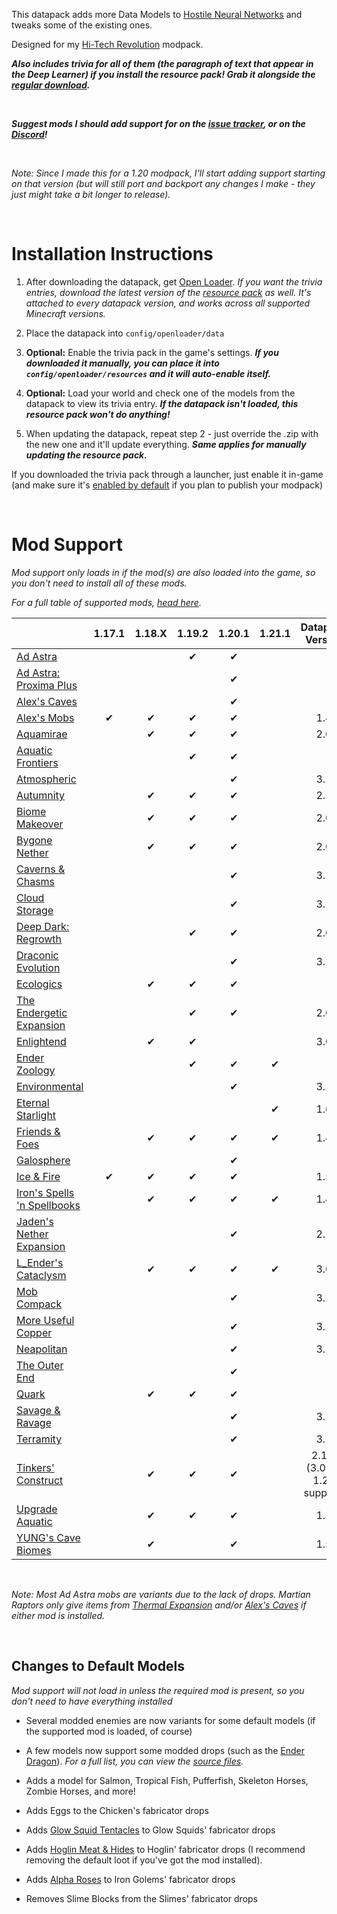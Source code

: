 This datapack adds more Data Models to [Hostile Neural Networks](https://www.curseforge.com/minecraft/mc-mods/hostile-neural-networks) and tweaks some of the existing ones.

Designed for my [Hi-Tech Revolution](https://curseforge.com/minecraft/modpacks/hi-tech-revolution) modpack.

_**Also includes trivia for all of them (the paragraph of text that appear in the Deep Learner) if you install the resource pack! Grab it alongside the [regular download](https://modrinth.com/datapack/extra-data-models/versions).**_

<br />

_**Suggest mods I should add support for on the [issue tracker](https://github.com/vizthex123/ExtraDataModels/issues), or on the [Discord](https://discord.com/invite/NtwzA6X)!**_

<br />

_Note: Since I made this for a 1.20 modpack, I'll start adding support starting on that version (but will still port and backport any changes I make - they just might take a bit longer to release)._

<br />

# Installation Instructions

1) After downloading the datapack, get [Open Loader](https://modrinth.com/mod/open-loader). *If you want the trivia entries, download the latest version of the [resource pack](https://modrinth.com/datapack/extra-data-models/versions) as well. It's attached to every datapack version, and works across all supported Minecraft versions.*

2) Place the datapack into `config/openloader/data`

3) **Optional:** Enable the trivia pack in the game's settings. _**If you downloaded it manually, you can place it into `config/openloader/resources` and it will auto-enable itself.**_

4) **Optional:** Load your world and check one of the models from the datapack to view its trivia entry. _**If the datapack isn't loaded, this resource pack won't do anything!**_

5) When updating the datapack, repeat step 2 - just override the .zip with the new one and it'll update everything. _**Same applies for manually updating the resource pack.**_

If you downloaded the trivia pack through a launcher, just enable it in-game (and make sure it's [enabled by default](https://modrinth.com/mod/default-options) if you plan to publish your modpack)

<br />

# Mod Support
_Mod support only loads in if the mod(s) are also loaded into the game, so you don't need to install all of these mods._

_For a full table of supported mods, [head here](https://github.com/vizthex123/ExtraDataModels/blob/main/CFAssets/support_table.md)._

|																																																	    |  1.17.1   |  1.18.X  |  1.19.2   |  1.20.1    |  1.21.1    |		Datapack Version			|
|---------------------------------------------------------------------------------------------------------------------------------------------|:-----------:|:----------:|:-----------:|:-----------:|:-----------:|:--------------------------------------:|
| [Ad Astra](https://modrinth.com/mod/ad-astra)   																							|				  |			   |✔			|✔			  |			   |												|
| [Ad Astra: Proxima Plus](https://www.curseforge.com/minecraft/mc-mods/ad-astra-proxima-plus)	|				  |			   |      		    |✔			  |			   |												|
| [Alex's Caves](https://modrinth.com/mod/alexs-caves)																					|				  |			   |      		    |✔			  |			   |												|
| [Alex's Mobs](https://modrinth.com/mod/alexs-mobs)																					|✔		 	  |✔		   |✔			|✔			  |			   |1.4											|
| [Aquamirae](https://modrinth.com/mod/aquamirae)																						|				  |✔		   |✔			|✔			  |			   |2.0											|
| [Aquatic Frontiers](https://modrinth.com/mod/aquatic-frontiers)																|				  |			   |✔			|✔			  |			   |												|
| [Atmospheric](https://modrinth.com/mod/atmospheric)																				|				  |			   |      		    |✔		      |			   |3.1							  				|
| [Autumnity](https://modrinth.com/mod/autumnity)																						|				  |✔		   |✔		    |✔			  |			   |2.1											|
| [Biome Makeover](https://modrinth.com/mod/biome-makeover)					 											|				  |✔		   |✔		    |✔			  |			   |2.0											|
| [Bygone Nether](https://modrinth.com/mod/bygone-nether)																		|				  |✔		   |✔		    |✔			  |			   |2.0											|
| [Caverns & Chasms](https://modrinth.com/mod/caverns-and-chasms)														|				  |			   |      		    |✔		      |			   |3.1							  				|
| [Cloud Storage](https://modrinth.com/mod/alexs-cloud-storage)																|				  |			   |      		    |✔		      |			   |3.1							  				|
| [Deep Dark: Regrowth](https://www.curseforge.com/minecraft/mc-mods/deep-dark-regrowth)		|				  |			   |✔		    |✔			  |			   |2.0											|
| [Draconic Evolution](https://modrinth.com/mod/draconic-evolution)														|				  |			   |      		    |✔		      |			   |3.1							  				|
| [Ecologics](https://modrinth.com/mod/ecologics)																							|				  |✔		   |✔			|✔			  |			   |												|
| [The Endergetic Expansion](https://modrinth.com/mod/endergetic)															|				  |			   |✔			|✔			  |			   |2.0											|
| [Enlightend](https://modrinth.com/mod/enlightend)																						|				  |✔		   |✔			|				  |			   |3.0											|
| [Ender Zoology](https://modrinth.com/mod/ender-zoology)																			|				  |			   |✔			|✔			  |✔		   |												|
| [Environmental](https://modrinth.com/mod/environmental)																		|				  |			   |      		    |✔		      |			   |3.1							  				|
| [Eternal Starlight](https://modrinth.com/mod/eternal-starlight)																	|				  |			   |			    |				  |✔		   |1.6											|
| [Friends & Foes](https://modrinth.com/mod/friends-and-foes-forge)															|				  |✔		   |✔			|✔			  |✔		   |1.4											|
| [Galosphere](https://modrinth.com/mod/galosphere)																					|				  |			   |      		    |✔			  |			   |												|
| [Ice & Fire](https://modrinth.com/mod/ice-and-fire-dragons)     				   													|✔  		  |✔		   |✔			|✔			  |			   |1.5											|
| [Iron's Spells 'n Spellbooks](https://modrinth.com/mod/irons-spells-n-spellbooks)									|				  |✔		   |✔			|✔			  |✔		   |1.4											|
| [Jaden's Nether Expansion](https://modrinth.com/mod/jadens-nether-expansion)								|				  |      		   |      		    |✔			  |			   |2.1											|
| [L_Ender's Cataclysm](https://modrinth.com/mod/l_enders-cataclysm)													|				  |✔		   |✔			|✔			  |✔		   |3.0											|
| [Mob Compack](https://www.curseforge.com/minecraft/mc-mods/mob-compack)								|				  |			   |      		    |✔		      |			   |3.1							  				|
| [More Useful Copper](https://modrinth.com/mod/more-useful-copper)													|				  |			   |      		    |✔		      |			   |3.1							  				|
| [Neapolitan](https://modrinth.com/mod/neapolitan)																						|				  |			   |      		    |✔		      |			   |3.1							  				|
| [The Outer End](https://modrinth.com/mod/the-outer-end)																			|				  |			   |      		    |✔			  |			   |												|
| [Quark](https://modrinth.com/mod/quark)                   																						|				  |✔		   |✔			|✔			  |			   |												|
| [Savage & Ravage](https://modrinth.com/mod/savage-and-ravage)															|				  |			   |      		    |✔		      |			   |3.1							  				|
| [Terramity](https://modrinth.com/mod/terramity)																							|				  |			   |      		    |✔		      |			   |3.1							  				|
| [Tinkers' Construct](https://modrinth.com/mod/tinkers-construct)																|				  |✔		   |✔   	    |✔		      |			   |2.1.1 (3.0 for 1.20 support)	|
| [Upgrade Aquatic](https://modrinth.com/mod/upgrade-aquatic)																|				  |✔		   |✔			|✔			  |			   |1.1											|
| [YUNG's Cave Biomes](https://modrinth.com/mod/yungs-cave-biomes)          											|				  |✔		   |      		    |✔			  |			   |1.5											|

<br />

*Note: Most Ad Astra mobs are variants due to the lack of drops. Martian Raptors only give items from [Thermal Expansion](https://modrinth.com/mod/thermal-expansion) and/or [Alex's Caves](https://modrinth.com/mod/alexs-caves) if either mod is installed.*

<br />

## Changes to Default Models

_Mod support will not load in unless the required mod is present, so you don't need to have everything installed_

- Several modded enemies are now variants for some default models (if the supported mod is loaded, of course)

- A few models now support some modded drops (such as the [Ender Dragon](https://github.com/vizthex123/ExtraDataModels/blob/main/data-pack/1.20/data/hostilenetworks/data_models/ender_dragon.json)). *For a full list, you can view the [source files](https://github.com/vizthex123/ExtraDataModels/tree/main/data-pack).*

- Adds a model for Salmon, Tropical Fish, Pufferfish, Skeleton Horses, Zombie Horses, and more!

- Adds Eggs to the Chicken's fabricator drops

- Adds [Glow Squid Tentacles](https://modrinth.com/mod/deeper_caves) to Glow Squids' fabricator drops

- Adds [Hoglin Meat & Hides](https://www.curseforge.com/minecraft/mc-mods/netherific) to Hoglin' fabricator drops (I recommend removing the default loot if you've got the mod installed).

- Adds [Alpha Roses](https://modrinth.com/mod/regions-unexplored) to Iron Golems' fabricator drops

- Removes Slime Blocks from the Slimes' fabricator drops